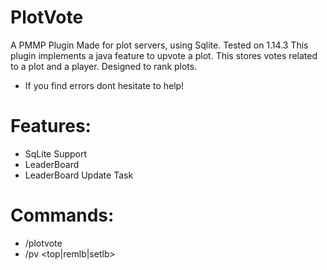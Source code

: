 # PlotVote
  A PMMP Plugin Made for plot servers, using Sqlite. Tested on 1.14.3
  This plugin implements a java feature to upvote a plot. This stores votes related to a plot and a player. Designed to rank plots.
  - If you find errors dont hesitate to help!
 # Features:
  - SqLite Support
  - LeaderBoard
  - LeaderBoard Update Task
 # Commands: 
  - /plotvote
  - /pv <top|remlb|setlb>
